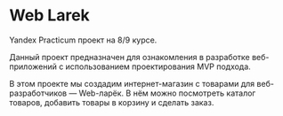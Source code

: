 # Web Larek

Yandex Practicum проект на 8/9 курсе.

Данный проект предназначен для ознакомления в разработке веб-приложений с использованием проектирования MVP подхода.

В этом проекте мы создадим интернет-магазин с товарами для веб-разработчиков — Web-ларёк. В нём можно посмотреть каталог товаров, добавить товары в корзину и сделать заказ.

